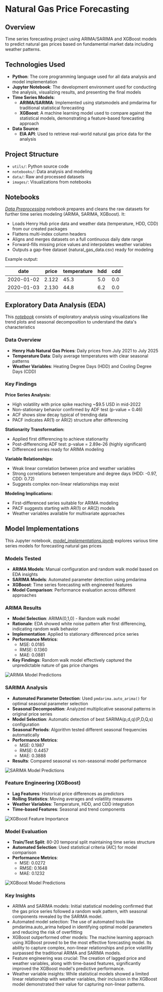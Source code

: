 # Natural Gas Price Forecasting

## Overview
Time series forecasting project using ARIMA/SARIMA and XGBoost models to predict natural gas prices based on fundamental market data including weather patterns.

## Technologies Used
- **Python**: The core programming language used for all data analysis and model implementation
- **Jupyter Notebook**: The development environment used for conducting the analysis, visualizing results, and presenting the final models
- **Time Series Models**:
  - **ARIMA/SARIMA**: Implemented using statsmodels and pmdarima for traditional statistical forecasting
  - **XGBoost**: A machine learning model used to compare against the statistical models, demonstrating a feature-based forecasting approach
- **Data Source**:
  - **EIA API**: Used to retrieve real-world natural gas price data for the analysis

## Project Structure
- `utils/`: Python source code
- `notebooks/`: Data analysis and modeling
- `data/`: Raw and processed datasets
- `images/`: Visualizations from notebooks

## Notebooks
_[Data Preprocessing](https://github.com/bekhkamolov/natural-gas-forecasting/blob/main/notebooks/data_preprocessing.ipynb)_ notebook prepares and cleans the raw datasets for further time series modeling (ARIMA, SARIMA, XGBoost). It:

* Loads Henry Hub price data and weather data (temperature, HDD, CDD) from our created packages
* Flattens multi-index column headers
* Aligns and merges datasets on a full continuous daily date range
* Forward-fills missing price values and interpolates weather variables
* Outputs a gap-free dataset (natural_gas_data.csv) ready for modeling

Example output:

| date       | price | temperature | hdd | cdd |
| ---------- | ----- | ----------- | --- | --- |
| 2020-01-02 | 2.122 | 45.3        | 5.0 | 0.0 |
| 2020-01-03 | 2.130 | 44.8        | 6.2 | 0.0 |

## Exploratory Data Analysis (EDA)
This _[notebook](https://github.com/bekhkamolov/natural-gas-forecasting/blob/main/notebooks/exploratory_data_analysis.ipynb)_ consists of exploratory analysis using visualizations like trend plots and seasonal decomposition to understand the data's characteristics
### Data Overview
- **Henry Hub Natural Gas Prices**: Daily prices from July 2021 to July 2025
- **Temperature Data**: Daily average temperatures with clear seasonal patterns
- **Weather Variables**: Heating Degree Days (HDD) and Cooling Degree Days (CDD)

### Key Findings

**Price Series Analysis:**
- High volatility with price spike reaching ~$9.5 USD in mid-2022
- Non-stationary behavior confirmed by ADF test (p-value = 0.46)
- ACF shows slow decay typical of trending data
- PACF indicates AR(1) or AR(2) structure after differencing

**Stationarity Transformation:**
- Applied first differencing to achieve stationarity
- Post-differencing ADF test: p-value = 2.89e-26 (highly significant)
- Differenced series ready for ARIMA modeling

**Variable Relationships:**
- Weak linear correlation between price and weather variables
- Strong correlations between temperature and degree days (HDD: -0.97, CDD: 0.72)
- Suggests complex non-linear relationships may exist

**Modeling Implications:**
- First-differenced series suitable for ARIMA modeling
- PACF suggests starting with AR(1) or AR(2) models
- Weather variables available for multivariate approaches

## Model Implementations
This Jupyter notebook, _[model_implementations.ipynb](https://github.com/bekhkamolov/natural-gas-forecasting/blob/main/notebooks/model_implementations.ipynb)_ explores various time series models for forecasting natural gas prices
### Models Tested
- **ARIMA Models**: Manual configuration and random walk model based on EDA insights
- **SARIMA Models**: Automated parameter detection using pmdarima
- **XGBoost**: Time series forecasting with engineered features  
- **Model Comparison**: Performance evaluation across different approaches

### ARIMA Results
- **Model Selection**: ARIMA(0,1,0) - Random walk model
- **Rationale**: EDA showed white noise pattern after first differencing, indicating random walk behavior
- **Implementation**: Applied to stationary differenced price series
- **Performance Metrics**:
  - MSE: 0.0185
  - RMSE: 0.1360  
  - MAE: 0.0881
- **Key Findings**: Random walk model effectively captured the unpredictable nature of gas price changes

![ARIMA Model Predictions](images/arima_model_forecast.png)
### SARIMA Analysis
- **Automated Parameter Detection**: Used `pmdarima.auto_arima()` for optimal seasonal parameter selection
- **Seasonal Decomposition**: Analyzed multiplicative seasonal patterns in original price series
- **Model Selection**: Automatic detection of best SARIMA(p,d,q)(P,D,Q,s) configuration
- **Seasonal Periods**: Algorithm tested different seasonal frequencies automatically
- **Performance Metrics**:
  - MSE: 0.1987
  - RMSE: 0.4457
  - MAE: 0.3888 
- **Results**: Compared seasonal vs non-seasonal model performance

![SARIMA Model Predictions](images/sarima_model_forecast.png)  

### Feature Engineering (XGBoost)
- **Lag Features**: Historical price differences as predictors
- **Rolling Statistics**: Moving averages and volatility measures
- **Weather Variables**: Temperature, HDD, and CDD integration
- **Time-based Features**: Seasonal and trend components

![XGBoost Feature Importance](images/xgboost_feature_importance.png)

### Model Evaluation
- **Train/Test Split**: 80-20 temporal split maintaining time series structure
- **Automated Selection**: Used statistical criteria (AIC) for model comparison
- **Performance Metrics**:
  - MSE: 0.0272
  - RMSE: 0.1648
  - MAE: 0.1232

![XGBoost Model Predictions](images/xgboost_model_forecast.png)
### Key Insights
- ARIMA and SARIMA models: Initial statistical modeling confirmed that the gas price series followed a random walk pattern, with seasonal components revealed by the SARIMA model.
- Automated model selection: The use of automated tools like pmdarima.auto_arima helped in identifying optimal model parameters and reducing the risk of overfitting
- XGBoost outperformed other models: The machine learning approach using XGBoost proved to be the most effective forecasting model. Its ability to capture complex, non-linear relationships and price volatility surpassed the traditional ARIMA and SARIMA models.
- Feature engineering was crucial: The creation of lagged price and weather variables, along with time-based features, significantly improved the XGBoost model's predictive performance.
- Weather variable insights: While statistical models showed a limited linear relationship with weather variables, their inclusion in the XGBoost model demonstrated their value for capturing non-linear patterns.
